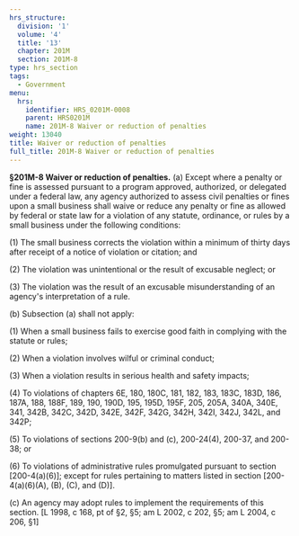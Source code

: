 ```yaml
---
hrs_structure:
  division: '1'
  volume: '4'
  title: '13'
  chapter: 201M
  section: 201M-8
type: hrs_section
tags:
  - Government
menu:
  hrs:
    identifier: HRS_0201M-0008
    parent: HRS0201M
    name: 201M-8 Waiver or reduction of penalties
weight: 13040
title: Waiver or reduction of penalties
full_title: 201M-8 Waiver or reduction of penalties
---
```

**§201M-8 Waiver or reduction of penalties.** (a) Except where a penalty or fine is assessed pursuant to a program approved, authorized, or delegated under a federal law, any agency authorized to assess civil penalties or fines upon a small business shall waive or reduce any penalty or fine as allowed by federal or state law for a violation of any statute, ordinance, or rules by a small business under the following conditions:

(1) The small business corrects the violation within a minimum of thirty days after receipt of a notice of violation or citation; and

(2) The violation was unintentional or the result of excusable neglect; or

(3) The violation was the result of an excusable misunderstanding of an agency's interpretation of a rule.

(b) Subsection (a) shall not apply:

(1) When a small business fails to exercise good faith in complying with the statute or rules;

(2) When a violation involves wilful or criminal conduct;

(3) When a violation results in serious health and safety impacts;

(4) To violations of chapters 6E, 180, 180C, 181, 182, 183, 183C, 183D, 186, 187A, 188, 188F, 189, 190, 190D, 195, 195D, 195F, 205, 205A, 340A, 340E, 341, 342B, 342C, 342D, 342E, 342F, 342G, 342H, 342I, 342J, 342L, and 342P;

(5) To violations of sections 200-9(b) and (c), 200-24(4), 200-37, and 200-38; or

(6) To violations of administrative rules promulgated pursuant to section [200-4(a)(6)]; except for rules pertaining to matters listed in section [200-4(a)(6)(A), (B), (C), and (D)].

(c) An agency may adopt rules to implement the requirements of this section. [L 1998, c 168, pt of §2, §5; am L 2002, c 202, §5; am L 2004, c 206, §1]